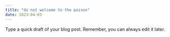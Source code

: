 ```yaml
---
title: "do not welcome to the poison"
date: 2023-04-03
---
```

Type a quick draft of your blog post. Remember, you can always edit it later.
